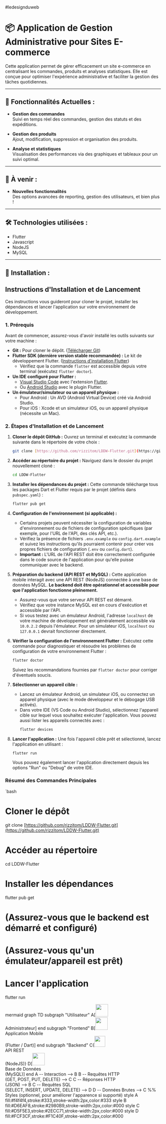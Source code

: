 #ledesignduweb

# 📦 **Application de Gestion Administrative pour Sites E-commerce**

Cette application permet de gérer efficacement un site e-commerce en centralisant les commandes, produits et analyses statistiques. Elle est conçue pour optimiser l'expérience administrative et faciliter la gestion des tâches quotidiennes.

---

## 🚀 **Fonctionnalités Actuelles :**

- **Gestion des commandes**  
  Suivi en temps réel des commandes, gestion des statuts et des expéditions.

- **Gestion des produits**  
  Ajout, modification, suppression et organisation des produits.

- **Analyse et statistiques**  
  Visualisation des performances via des graphiques et tableaux pour un suivi optimal.

---

## 🔮 **À venir :**

- **Nouvelles fonctionnalités**  
  Des options avancées de reporting, gestion des utilisateurs, et bien plus !

---

## 🛠️ **Technologies utilisées :**

- Flutter
- Javascript
- NodeJS
- MySQL

---

## 📜 **Installation :**

## Instructions d'Installation et de Lancement

Ces instructions vous guideront pour cloner le projet, installer les dépendances et lancer l'application sur votre environnement de développement.

### 1. Prérequis

Avant de commencer, assurez-vous d'avoir installé les outils suivants sur votre machine :

* **Git :** Pour cloner le dépôt. ([Télécharger Git](https://git-scm.com/))
* **Flutter SDK (dernière version stable recommandée) :** Le kit de développement Flutter. ([Instructions d'installation Flutter](https://flutter.dev/docs/get-started/install))
    * Vérifiez que la commande `flutter` est accessible depuis votre terminal (exécutez `flutter doctor`).
* **Un IDE configuré pour Flutter :**
    * [Visual Studio Code](https://code.visualstudio.com/) avec l'extension [Flutter](https://marketplace.visualstudio.com/items?itemName=Dart-Code.flutter).
    * Ou [Android Studio](https://developer.android.com/studio) avec le plugin Flutter.
* **Un émulateur/simulateur ou un appareil physique :**
    * Pour Android : Un AVD (Android Virtual Device) créé via Android Studio.
    * Pour iOS : Xcode et un simulateur iOS, ou un appareil physique (nécessite un Mac).

### 2. Étapes d'Installation et de Lancement

1.  **Cloner le dépôt GitHub :**
    Ouvrez un terminal et exécutez la commande suivante dans le répertoire de votre choix :
    ```bash
    git clone [https://github.com/rizzitom/LDDW-Flutter.git](https://github.com/rizzitom/LDDW-Flutter.git)
    ```

2.  **Accéder au répertoire du projet :**
    Naviguez dans le dossier du projet nouvellement cloné :
    ```bash
    cd LDDW-Flutter
    ```

3.  **Installer les dépendances du projet :**
    Cette commande télécharge tous les packages Dart et Flutter requis par le projet (définis dans `pubspec.yaml`) :
    ```bash
    flutter pub get
    ```

4.  **Configuration de l'environnement (si applicable) :**
    * Certains projets peuvent nécessiter la configuration de variables d'environnement ou de fichiers de configuration spécifiques (par exemple, pour l'URL de l'API, des clés API, etc.).
    * Vérifiez la présence de fichiers `.env.example` ou `config.dart.example` et suivez les instructions qu'ils pourraient contenir pour créer vos propres fichiers de configuration (`.env` ou `config.dart`).
    * **Important :** L'URL de l'API REST doit être correctement configurée dans le code source de l'application pour qu'elle puisse communiquer avec le backend.

5.  **Préparation du backend (API REST et MySQL) :**
    Cette application mobile interagit avec une API REST (NodeJS) connectée à une base de données MySQL. **Le backend doit être opérationnel et accessible pour que l'application fonctionne pleinement.**
    * Assurez-vous que votre serveur API REST est démarré.
    * Vérifiez que votre instance MySQL est en cours d'exécution et accessible par l'API.
    * Si vous testez avec un émulateur Android, l'adresse `localhost` de votre machine de développement est généralement accessible via `10.0.2.2` depuis l'émulateur. Pour un simulateur iOS, `localhost` ou `127.0.0.1` devrait fonctionner directement.

6.  **Vérifier la configuration de l'environnement Flutter :**
    Exécutez cette commande pour diagnostiquer et résoudre les problèmes de configuration de votre environnement Flutter :
    ```bash
    flutter doctor
    ```
    Suivez les recommandations fournies par `flutter doctor` pour corriger d'éventuels soucis.

7.  **Sélectionner un appareil cible :**
    * Lancez un émulateur Android, un simulateur iOS, ou connectez un appareil physique (avec le mode développeur et le débogage USB activés).
    * Dans votre IDE (VS Code ou Android Studio), sélectionnez l'appareil cible sur lequel vous souhaitez exécuter l'application. Vous pouvez aussi lister les appareils connectés avec :
        ```bash
        flutter devices
        ```

8.  **Lancer l'application :**
    Une fois l'appareil cible prêt et sélectionné, lancez l'application en utilisant :
    ```bash
    flutter run
    ```
    Vous pouvez également lancer l'application directement depuis les options "Run" ou "Debug" de votre IDE.

### Résumé des Commandes Principales
`bash
# Cloner le dépôt
git clone [https://github.com/rizzitom/LDDW-Flutter.git](https://github.com/rizzitom/LDDW-Flutter.git)

# Accéder au répertoire
cd LDDW-Flutter

# Installer les dépendances
flutter pub get

# (Assurez-vous que le backend est démarré et configuré)
# (Assurez-vous qu'un émulateur/appareil est prêt)

# Lancer l'application
flutter run


mermaid
graph TD
    subgraph "Utilisateur"
        A[<img src="[https://img.icons8.com/ios-glyphs/50/000000/user-male-circle.png](https://img.icons8.com/ios-glyphs/50/000000/user-male-circle.png)" width="40" /><br>Administrateur]
    end
    subgraph "Frontend"
        B[<img src="[https://img.icons8.com/color/48/000000/flutter.png](https://img.icons8.com/color/48/000000/flutter.png)" width="40" /><br>Application Mobile<br>(Flutter / Dart)]
    end
    subgraph "Backend"
        C{<img src="[https://img.icons8.com/fluency/48/000000/node-js.png](https://img.icons8.com/fluency/48/000000/node-js.png)" width="35" /><br>API REST<br>(NodeJS)}
        D[<img src="[https://img.icons8.com/color/48/000000/mysql-logo.png](https://img.icons8.com/color/48/000000/mysql-logo.png)" width="40" /><br>Base de Données<br>(MySQL)]
    end
    A -- Interaction --> B
    B -- Requêtes HTTP <br> (GET, POST, PUT, DELETE) --> C
    C -- Réponses HTTP <br> (JSON) --> B
    C -- Requêtes SQL <br> (SELECT, INSERT, UPDATE, DELETE) --> D
    D -- Données Brutes --> C
    %% Styles (optionnel, pour améliorer l'apparence si supporté)
    style A fill:#f4f4f4,stroke:#333,stroke-width:2px,color:#333
    style B fill:#D6EAF8,stroke:#2980B9,stroke-width:2px,color:#000
    style C fill:#D5F5E3,stroke:#2ECC71,stroke-width:2px,color:#000
    style D fill:#FCF3CF,stroke:#F1C40F,stroke-width:2px,color:#000
